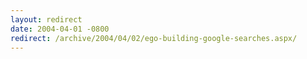 ```yaml
---
layout: redirect
date: 2004-04-01 -0800
redirect: /archive/2004/04/02/ego-building-google-searches.aspx/
---
```

